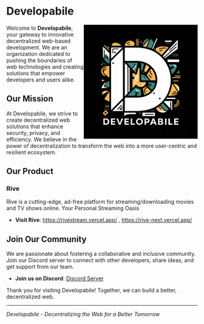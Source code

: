 # Developabile

<img width="300" align="right" alt="coder.gif" src="./static/logo.jpeg" />
<p aling="left" width="40">

Welcome to **Developabile**, your gateway to innovative decentralized web-based development. We are an organization dedicated to pushing the boundaries of web technologies and creating solutions that empower developers and users alike.

## Our Mission

At Developabile, we strive to create decentralized web solutions that enhance security, privacy, and efficiency. We believe in the power of decentralization to transform the web into a more user-centric and resilient ecosystem.

## Our Product

### Rive

Rive is a cutting-edge, ad-free platform for streaming/downloading movies and TV shows online. Your Personal Streaming Oasis

- **Visit Rive**: https://rivestream.vercel.app/ , https://rive-next.vercel.app/

## Join Our Community

We are passionate about fostering a collaborative and inclusive community. Join our Discord server to connect with other developers, share ideas, and get support from our team.

- **Join us on Discord**: [Discord Server](https://discord.gg/QG2sPwrd)

Thank you for visiting Developabile! Together, we can build a better, decentralized web.

---

_Developabile - Decentralizing the Web for a Better Tomorrow_

</p>

